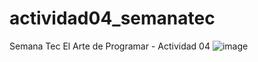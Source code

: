 # actividad04_semanatec
Semana Tec El Arte de Programar - Actividad 04
![image](https://github.com/Emiidk01/actividad04_semanatec/assets/111305406/c2dac54a-3304-49aa-8058-8f6c91f27fca)
